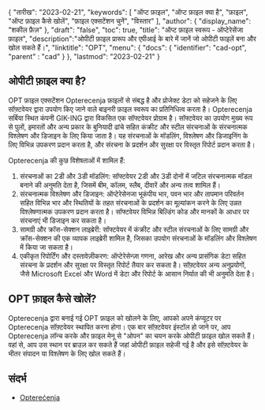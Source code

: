 {
"तारीख": "2023-02-21",
  "keywords": [
"ऑप्ट फ़ाइल",
"ऑप्ट फ़ाइल क्या है",
"फ़ाइल",
"ऑप्ट फ़ाइल कैसे खोलें",
"फ़ाइल एक्सटेंशन चुनें",
"विस्तार"
],
  "author": {
"display_name": "शकील फ़ैज़"
},
"draft": "false",
"toc": true,
"title": "ऑप्ट फ़ाइल स्वरूप - ऑप्टेरेसेंजा फ़ाइल",
  "description":"ओपीटी फ़ाइल प्रारूप और एपीआई के बारे में जानें जो ओपीटी फाइलें बना और खोल सकते हैं।",
"linktitle": "OPT",
  "menu": {
    "docs": {
      "identifier": "cad-opt",
"parent" : "cad"
}
},
"lastmod": "2023-02-21"
}

## ओपीटी फ़ाइल क्या है?

OPT फ़ाइल एक्सटेंशन Opterecenja फ़ाइलों से संबद्ध है और प्रोजेक्ट डेटा को सहेजने के लिए सॉफ़्टवेयर द्वारा उपयोग किए जाने वाले बाइनरी फ़ाइल स्वरूप का प्रतिनिधित्व करता है। Opterecenja सर्बिया स्थित कंपनी GIK-ING द्वारा विकसित एक सॉफ्टवेयर प्रोग्राम है। सॉफ्टवेयर का उपयोग मुख्य रूप से पुलों, इमारतों और अन्य प्रकार के बुनियादी ढांचे सहित कंक्रीट और स्टील संरचनाओं के संरचनात्मक विश्लेषण और डिजाइन के लिए किया जाता है। यह संरचनाओं के मॉडलिंग, विश्लेषण और डिजाइनिंग के लिए विभिन्न उपकरण प्रदान करता है, और संरचना के प्रदर्शन और सुरक्षा पर विस्तृत रिपोर्ट प्रदान करता है।

Opterecenja की कुछ विशेषताओं में शामिल हैं:
1. संरचनाओं का 2डी और 3डी मॉडलिंग: सॉफ्टवेयर 2डी और 3डी दोनों में जटिल संरचनात्मक मॉडल बनाने की अनुमति देता है, जिसमें बीम, कॉलम, स्लैब, दीवारें और अन्य तत्व शामिल हैं।
2. संरचनात्मक विश्लेषण और डिजाइन: ऑप्टेरेसेनजा भूकंपीय भार, पवन भार और तापमान परिवर्तन सहित विभिन्न भार और स्थितियों के तहत संरचनाओं के प्रदर्शन का मूल्यांकन करने के लिए उन्नत विश्लेषणात्मक उपकरण प्रदान करता है। सॉफ्टवेयर विभिन्न बिल्डिंग कोड और मानकों के आधार पर संरचनाएं भी डिजाइन कर सकता है।
3. सामग्री और क्रॉस-सेक्शन लाइब्रेरी: सॉफ्टवेयर में कंक्रीट और स्टील संरचनाओं के लिए सामग्री और क्रॉस-सेक्शन की एक व्यापक लाइब्रेरी शामिल है, जिसका उपयोग संरचनाओं के मॉडलिंग और विश्लेषण में किया जा सकता है।
4. एकीकृत रिपोर्टिंग और दस्तावेज़ीकरण: ऑप्टेरेसेन्ज़ा गणना, आरेख और अन्य प्रासंगिक डेटा सहित संरचना के प्रदर्शन और सुरक्षा पर विस्तृत रिपोर्ट तैयार कर सकता है। सॉफ़्टवेयर अन्य अनुप्रयोगों, जैसे Microsoft Excel और Word में डेटा और रिपोर्ट के आसान निर्यात की भी अनुमति देता है।

## OPT फ़ाइल कैसे खोलें?

Opterecenja द्वारा बनाई गई OPT फ़ाइल को खोलने के लिए, आपको अपने कंप्यूटर पर Opterecenja सॉफ़्टवेयर स्थापित करना होगा। एक बार सॉफ़्टवेयर इंस्टॉल हो जाने पर, आप Opterecenja लॉन्च करके और फ़ाइल मेनू से "ओपन" का चयन करके ओपीटी फ़ाइल खोल सकते हैं। वहां से, आप उस स्थान पर ब्राउज़ कर सकते हैं जहां ओपीटी फ़ाइल सहेजी गई है और इसे सॉफ़्टवेयर के भीतर संपादन या विश्लेषण के लिए खोल सकते हैं।

## संदर्भ
* [Opterećenja](https://optere-enja.software.informer.com/)
